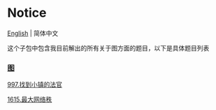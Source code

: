 # Notice
[English](https://github.com/cartoonYu/LeetCodeSolution/blob/master/src/main/java/org/LeetcodeSolution/Chart/README.md) | 简体中文

这个子包中包含我目前解出的所有关于图方面的题目，以下是具体题目列表

### [图](https://github.com/cartoonYu/LeetCodeSolution/blob/master/src/main/java/org/LeetcodeSolution/Chart)
[997.找到小镇的法官](https://github.com/cartoonYu/LeetCodeSolution/blob/master/src/main/java/org/LeetcodeSolution/Chart/Solution997.java)

[1615.最大网络秩](https://github.com/cartoonYu/LeetCodeSolution/blob/master/src/main/java/org/LeetcodeSolution/Chart/Solution1615.java)